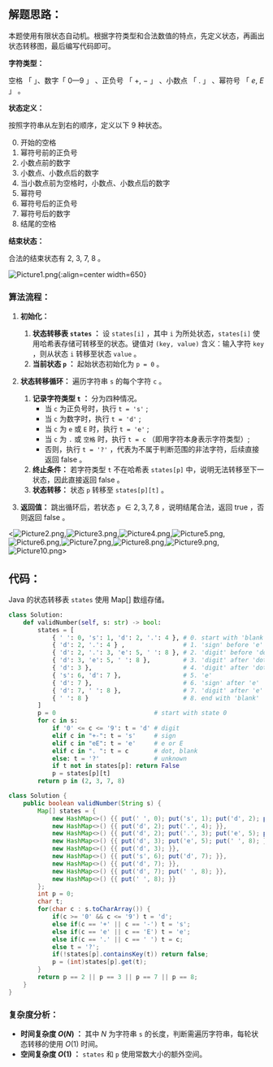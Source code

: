 ## 解题思路：

本题使用有限状态自动机。根据字符类型和合法数值的特点，先定义状态，再画出状态转移图，最后编写代码即可。

**字符类型：**

空格 「   」、数字「 $0—9$ 」 、正负号 「 $+$, $-$ 」 、小数点 「 $.$ 」 、幂符号 「 $e$, $E$ 」 。

**状态定义：**

按照字符串从左到右的顺序，定义以下 9 种状态。

0. 开始的空格
1. 幂符号前的正负号
2. 小数点前的数字
3. 小数点、小数点后的数字
4. 当小数点前为空格时，小数点、小数点后的数字
5. 幂符号
6. 幂符号后的正负号
7. 幂符号后的数字
8. 结尾的空格

**结束状态：**

合法的结束状态有 2, 3, 7, 8 。

![Picture1.png](https://pic.leetcode-cn.com/1599283151-YmPMis-Picture1.png){:align=center width=650}

### 算法流程：

1. **初始化：**
   1. **状态转移表 `states` ：** 设 `states[i]` ，其中 `i` 为所处状态，`states[i]` 使用哈希表存储可转移至的状态。键值对 `(key, value)` 含义：输入字符 `key` ，则从状态 `i` 转移至状态 `value` 。
   2. **当前状态 `p` ：** 起始状态初始化为 `p = 0` 。

2. **状态转移循环：** 遍历字符串 `s` 的每个字符 `c` 。
   1. **记录字符类型 `t` ：** 分为四种情况。
      - 当 `c` 为正负号时，执行 `t = 's'` ;
      - 当 `c` 为数字时，执行 `t = 'd'` ;
      - 当 `c` 为 `e` 或 `E` 时，执行 `t = 'e'` ;
      - 当 `c` 为 `.` 或 `空格` 时，执行 `t = c` （即用字符本身表示字符类型）;
      - 否则，执行 `t = '?'` ，代表为不属于判断范围的非法字符，后续直接返回 $\text{false}$ 。
   2. **终止条件：** 若字符类型 `t` 不在哈希表 `states[p]` 中，说明无法转移至下一状态，因此直接返回 $\text{false}$ 。
   3. **状态转移：** 状态 `p` 转移至 `states[p][t]` 。

3. **返回值：** 跳出循环后，若状态 `p` $\in {2, 3, 7, 8}$ ，说明结尾合法，返回 $\text{true}$ ，否则返回 $\text{false}$ 。

<![Picture2.png](https://pic.leetcode-cn.com/1599283163-NYRJuG-Picture2.png),![Picture3.png](https://pic.leetcode-cn.com/1599283166-EeQMXb-Picture3.png),![Picture4.png](https://pic.leetcode-cn.com/1599283171-UsxiTn-Picture4.png),![Picture5.png](https://pic.leetcode-cn.com/1599283169-vZtZhA-Picture5.png),![Picture6.png](https://pic.leetcode-cn.com/1599283174-EjrKZh-Picture6.png),![Picture7.png](https://pic.leetcode-cn.com/1599283177-PHaNOb-Picture7.png),![Picture8.png](https://pic.leetcode-cn.com/1599283183-QAjXuu-Picture8.png),![Picture9.png](https://pic.leetcode-cn.com/1599283186-RNpWas-Picture9.png),![Picture10.png](https://pic.leetcode-cn.com/1599283190-JizpdM-Picture10.png)>

## 代码：

Java 的状态转移表 `states` 使用 Map[] 数组存储。

```Python []
class Solution:
    def validNumber(self, s: str) -> bool:
        states = [
            { ' ': 0, 's': 1, 'd': 2, '.': 4 }, # 0. start with 'blank'
            { 'd': 2, '.': 4 } ,                # 1. 'sign' before 'e'
            { 'd': 2, '.': 3, 'e': 5, ' ': 8 }, # 2. 'digit' before 'dot'
            { 'd': 3, 'e': 5, ' ': 8 },         # 3. 'digit' after 'dot'
            { 'd': 3 },                         # 4. 'digit' after 'dot' (‘blank’ before 'dot')
            { 's': 6, 'd': 7 },                 # 5. 'e'
            { 'd': 7 },                         # 6. 'sign' after 'e'
            { 'd': 7, ' ': 8 },                 # 7. 'digit' after 'e'
            { ' ': 8 }                          # 8. end with 'blank'
        ]
        p = 0                           # start with state 0
        for c in s:
            if '0' <= c <= '9': t = 'd' # digit
            elif c in "+-": t = 's'     # sign
            elif c in "eE": t = 'e'     # e or E
            elif c in ". ": t = c       # dot, blank
            else: t = '?'               # unknown
            if t not in states[p]: return False
            p = states[p][t]
        return p in (2, 3, 7, 8)
```

```Java []
class Solution {
    public boolean validNumber(String s) {
        Map[] states = {
            new HashMap<>() {{ put(' ', 0); put('s', 1); put('d', 2); put('.', 4); }}, // 0.
            new HashMap<>() {{ put('d', 2); put('.', 4); }},                           // 1.
            new HashMap<>() {{ put('d', 2); put('.', 3); put('e', 5); put(' ', 8); }}, // 2.
            new HashMap<>() {{ put('d', 3); put('e', 5); put(' ', 8); }},              // 3.
            new HashMap<>() {{ put('d', 3); }},                                        // 4.
            new HashMap<>() {{ put('s', 6); put('d', 7); }},                           // 5.
            new HashMap<>() {{ put('d', 7); }},                                        // 6.
            new HashMap<>() {{ put('d', 7); put(' ', 8); }},                           // 7.
            new HashMap<>() {{ put(' ', 8); }}                                         // 8.
        };
        int p = 0;
        char t;
        for(char c : s.toCharArray()) {
            if(c >= '0' && c <= '9') t = 'd';
            else if(c == '+' || c == '-') t = 's';
            else if(c == 'e' || c == 'E') t = 'e';
            else if(c == '.' || c == ' ') t = c;
            else t = '?';
            if(!states[p].containsKey(t)) return false;
            p = (int)states[p].get(t);
        }
        return p == 2 || p == 3 || p == 7 || p == 8;
    }
}
```

### 复杂度分析：

- **时间复杂度 $O(N)$ ：** 其中 $N$ 为字符串 `s` 的长度，判断需遍历字符串，每轮状态转移的使用 $O(1)$ 时间。
- **空间复杂度 $O(1)$ ：** `states` 和 `p` 使用常数大小的额外空间。
